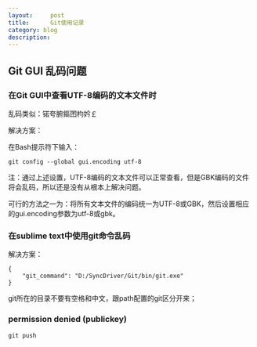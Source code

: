 ```yaml
---
layout:     post
title:      Git使用记录
category: blog
description: 
---
```

## Git GUI 乱码问题

### 在Git GUI中查看UTF-8编码的文本文件时

乱码类似：锘夸腑鏂囨枃妗￡

解决方案：

在Bash提示符下输入：

	git config --global gui.encoding utf-8

注：通过上述设置，UTF-8编码的文本文件可以正常查看，但是GBK编码的文件将会乱码，所以还是没有从根本上解决问题。

可行的方法之一为：将所有文本文件的编码统一为UTF-8或GBK，然后设置相应的gui.encoding参数为utf-8或gbk。

### 在sublime text中使用git命令乱码

解决方案：

	{
		"git_command": "D:/SyncDriver/Git/bin/git.exe"
	}

git所在的目录不要有空格和中文，跟path配置的git区分开来；

### permission denied (publickey)

	git push
